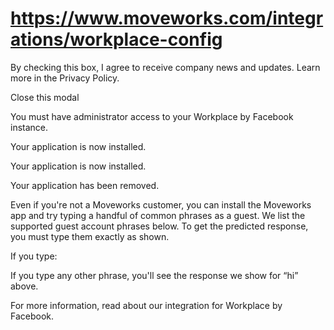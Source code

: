 # https://www.moveworks.com/integrations/workplace-config

By checking this box, I agree to receive company news and updates. Learn more in the Privacy Policy.







  Close this modal
  


You must have administrator access to your Workplace by Facebook instance.

Your application is now installed.

Your application is now installed.

Your application has been removed.

Even if you're not a Moveworks customer, you can install the Moveworks app and try typing a handful of common phrases as a guest. We list the supported guest account phrases below. To get the predicted response, you must type them exactly as shown.

If you type:

If you type any other phrase, you'll see the response we show for “hi” above.

For more information, read about our integration for Workplace by Facebook.

